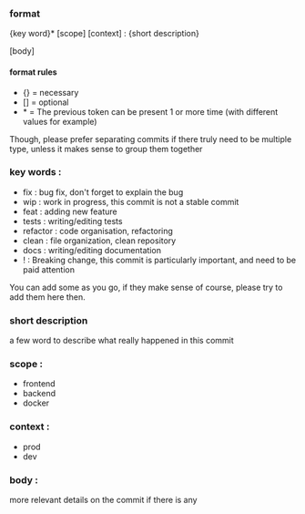 ### format

{key word}* [scope] [context] : {short description}

[body]

#### format rules

- {} = necessary
- [] = optional
- \* = The previous token can be present 1 or more time (with different values for example)

Though, please prefer separating commits if there truly need to be multiple type, unless it makes sense to group them together

### key words :
- fix : bug fix, don't forget to explain the bug
- wip : work in progress, this commit is not a stable commit
- feat : adding new feature
- tests : writing/editing tests
- refactor : code organisation, refactoring
- clean : file organization, clean repository
- docs : writing/editing documentation
- ! : Breaking change, this commit is particularly important, and need to be paid attention

You can add some as you go, if they make sense of course, please try to add them here then.

### short description
a few word to describe what really happened in this commit

### scope :
- frontend
- backend
- docker

### context :
- prod
- dev

### body :
more relevant details on the commit if there is any
